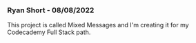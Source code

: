 ### Ryan Short - 08/08/2022

This project is called Mixed Messages and I'm creating it for my Codecademy Full Stack path.

